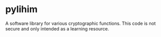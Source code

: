 # pylihim
A software library for various cryptographic functions. This code is not secure and only intended as a learning resource.
